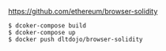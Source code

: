 https://github.com/ethereum/browser-solidity

```
$ dcoker-compose build
$ dcoker-compose up
$ docker push dltdojo/browser-solidity
```